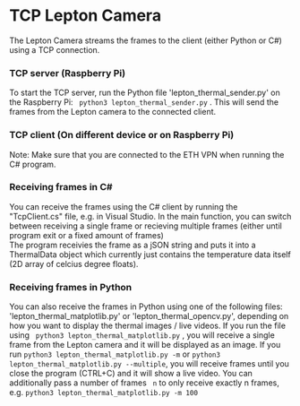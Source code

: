 # TCP Lepton Camera 
The Lepton Camera streams the frames to the client (either Python or C#) using a TCP connection.

### TCP server (Raspberry Pi)
To start the TCP server, run the Python file 'lepton_thermal_sender.py' on the Raspberry Pi: ` python3 lepton_thermal_sender.py` . This will send the frames from the Lepton camera to the connected client.

### TCP client (On different device or on Raspberry Pi)
Note: Make sure that you are connected to the ETH VPN when running the C# program. 

### Receiving frames in C#
You can receive the frames using the C# client by running the "TcpClient.cs" file, e.g. in Visual Studio. In the main function, you can switch between receiving a single frame or recieving multiple frames (either until program exit or a fixed amount of frames)   
The program receivies the frame as a jSON string and puts it into a ThermalData object which currently just contains the temperature data itself (2D array of celcius degree floats). 

### Receiving frames in Python 
You can also receive the frames in Python using one of the following files: 'lepton_thermal_matplotlib.py' or 'lepton_thermal_opencv.py', depending on how you want to display the thermal images / live videos. 
If you run the file using ` python3 lepton_thermal_matplotlib.py` , you will receive a single frame from the Lepton camera and it will be displayed as an image. If you run `python3 lepton_thermal_matplotlib.py -m` or `python3 lepton_thermal_matplotlib.py --multiple`, 
you will receive frames until you close the program (CTRL+C) and it will show a live video. You can additionally pass a number of frames ` n` to only receive exactly n frames, e.g. `python3 lepton_thermal_matplotlib.py -m 100`
